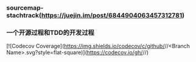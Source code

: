 ### sourcemap-stachtrack(https://juejin.im/post/6844904063457312781)

### 一个开源过程和TDD的开发过程

[![Codecov Coverage](https://img.shields.io/codecov/c/github/<Github Username>/<Repository Name>/&lt;Branch Name>.svg?style=flat-square)](https://codecov.io/gh/<Github Username>/<Repository Name>/)